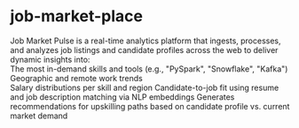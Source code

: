 # job-market-place
Job Market Pulse is a real-time analytics platform that ingests, processes, and analyzes job listings and candidate profiles across the web to deliver dynamic insights into:  
The most in-demand skills and tools (e.g., "PySpark", "Snowflake", "Kafka")  
Geographic and remote work trends  
Salary distributions per skill and region
Candidate-to-job fit using resume and job description matching via NLP embeddings
Generates recommendations for upskilling paths based on candidate profile vs. current market demand
